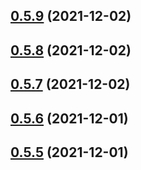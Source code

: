 ## [0.5.9](https://github.com/vegaprotocol/token-frontend/compare/0.5.8...0.5.9) (2021-12-02)



## [0.5.8](https://github.com/vegaprotocol/token-frontend/compare/0.5.7...0.5.8) (2021-12-02)



## [0.5.7](https://github.com/vegaprotocol/token-frontend/compare/0.5.6...0.5.7) (2021-12-02)



## [0.5.6](https://github.com/vegaprotocol/token-frontend/compare/0.5.5...0.5.6) (2021-12-01)



## [0.5.5](https://github.com/vegaprotocol/token-frontend/compare/0.5.4...0.5.5) (2021-12-01)



